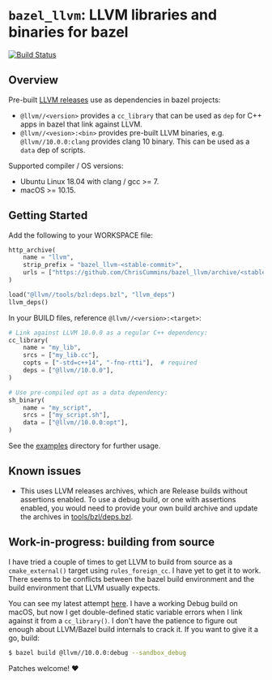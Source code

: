 # `bazel_llvm`: LLVM libraries and binaries for bazel

[![Build Status](https://travis-ci.org/ChrisCummins/bazel_llvm.svg?branch=master)](https://travis-ci.org/ChrisCummins/bazel_llvm)


## Overview

Pre-built [LLVM releases](https://releases.llvm.org/download.html) use
as dependencies in bazel projects:

 * `@llvm//<version>` provides a `cc_library` that can be used as
   `dep` for C++ apps in bazel that link against LLVM.
 * `@llvm//<vesion>:<bin>` provides pre-built LLVM binaries, e.g.
   `@llvm//10.0.0:clang` provides clang 10 binary. This can be used as
   a `data` dep of scripts.

Supported compiler / OS versions:

 * Ubuntu Linux 18.04 with clang / gcc >= 7.
 * macOS >= 10.15.

## Getting Started

Add the following to your WORKSPACE file:

```py
http_archive(
    name = "llvm",
    strip_prefix = "bazel_llvm-<stable-commit>",
    urls = ["https://github.com/ChrisCummins/bazel_llvm/archive/<stable-commit>.tar.gz"],
)

load("@llvm//tools/bzl:deps.bzl", "llvm_deps")
llvm_deps()
```

In your BUILD files, reference `@llvm//<version>:<target>`:

```py
# Link against LLVM 10.0.0 as a regular C++ dependency:
cc_library(
    name = "my_lib",
    srcs = ["my_lib.cc"],
    copts = ["-std=c++14", "-fno-rtti"],  # required
    deps = ["@llvm//10.0.0"],
)

# Use pre-compiled opt as a data dependency:
sh_binary(
    name = "my_script",
    srcs = ["my_script.sh"],
    data = ["@llvm//10.0.0:opt"],
)
```

See the [examples](examples/) directory for further usage.


## Known issues

* This uses LLVM releases archives, which are Release builds without
  assertions enabled. To use a debug build, or one with assertions
  enabled, you would need to provide your own build archive and update
  the archives in [tools/bzl/deps.bzl](tools/bzl/deps.bzl).


## Work-in-progress: building from source

I have tried a couple of times to get LLVM to build from source as a
`cmake_external()` target using `rules_foreign_cc`. I have yet to get
it to work. There seems to be conflicts between the bazel build
environment and the build environment that LLVM usually expects.

You can see my latest attempt
[here](https://github.com/ChrisCummins/bazel_llvm/blob/2d657e1c258db825cd66ae709898beb1324709b7/10.0.0/BUILD#L8-L432).
I have a working Debug build on macOS, but now I get double-defined
static variable errors when I link against it from a `cc_library()`. I
don't have the patience to figure out enough about LLVM/Bazel build
internals to crack it. If you want to give it a go, build:

```sh
$ bazel build @llvm//10.0.0:debug --sandbox_debug
```

Patches welcome! ❤️
